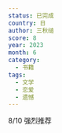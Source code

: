 ```yaml
---
status: 已完成
country: 日
author: 三秋缒
score: 8
year: 2023
month: 6
category:
  - 书籍
tags:
  - 文学
  - 恋爱
  - 遗憾
---
```

8/10 强烈推荐
